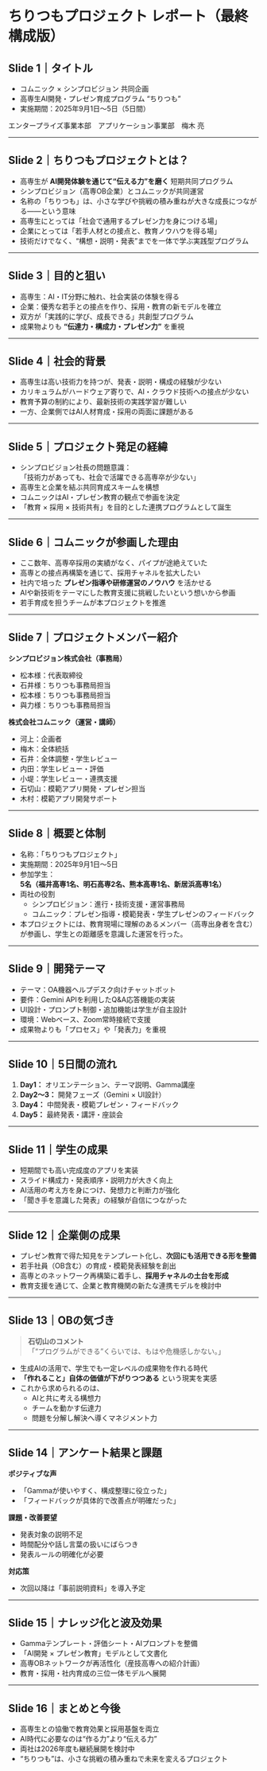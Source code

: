 # ちりつもプロジェクト レポート（最終構成版）

## Slide 1｜タイトル
- コムニック × シンプロビジョン 共同企画  
- 高専生AI開発・プレゼン育成プログラム “ちりつも”  
- 実施期間：2025年9月1日〜5日（5日間）  

エンタープライズ事業本部　アプリケーション事業部　梅木 亮  

---

## Slide 2｜ちりつもプロジェクトとは？
- 高専生が **AI開発体験を通じて“伝える力”を磨く** 短期共同プログラム  
- シンプロビジョン（高専OB企業）とコムニックが共同運営  
- 名称の「ちりつも」は、小さな学びや挑戦の積み重ねが大きな成長につながる――という意味  
- 高専生にとっては「社会で通用するプレゼン力を身につける場」  
- 企業にとっては「若手人材との接点と、教育ノウハウを得る場」  
- 技術だけでなく、“構想・説明・発表”までを一体で学ぶ実践型プログラム  

---

## Slide 3｜目的と狙い
- 高専生：AI・IT分野に触れ、社会実装の体験を得る  
- 企業：優秀な若手との接点を作り、採用・教育の新モデルを確立  
- 双方が「実践的に学び、成長できる」共創型プログラム  
- 成果物よりも **“伝達力・構成力・プレゼン力”** を重視  

---

## Slide 4｜社会的背景
- 高専生は高い技術力を持つが、発表・説明・構成の経験が少ない  
- カリキュラムがハードウェア寄りで、AI・クラウド技術への接点が少ない  
- 教育予算の制約により、最新技術の実践学習が難しい  
- 一方、企業側ではAI人材育成・採用の両面に課題がある  

---

## Slide 5｜プロジェクト発足の経緯
- シンプロビジョン社長の問題意識：  
  「技術力があっても、社会で活躍できる高専卒が少ない」  
- 高専生と企業を結ぶ共同育成スキームを構想  
- コムニックはAI・プレゼン教育の観点で参画を決定  
- 「教育 × 採用 × 技術共有」を目的とした連携プログラムとして誕生  

---

## Slide 6｜コムニックが参画した理由
- ここ数年、高専卒採用の実績がなく、パイプが途絶えていた  
- 高専との接点再構築を通じて、採用チャネルを拡大したい  
- 社内で培った **プレゼン指導や研修運営のノウハウ** を活かせる  
- AIや新技術をテーマにした教育支援に挑戦したいという想いから参画  
- 若手育成を担うチームが本プロジェクトを推進

---

## Slide 7｜プロジェクトメンバー紹介
**シンプロビジョン株式会社（事務局）**  
- 松本様：代表取締役
- 石井様：ちりつも事務局担当
- 松本様：ちりつも事務局担当
- 與力様：ちりつも事務局担当

**株式会社コムニック（運営・講師）**  
- 河上：企画者  
- 梅木：全体統括  
- 石井：全体調整・学生レビュー  
- 内田：学生レビュー・評価  
- 小堤：学生レビュー・連携支援  
- 石切山：模範アプリ開発・プレゼン担当  
- 木村：模範アプリ開発サポート  

---

## Slide 8｜概要と体制
- 名称：「ちりつもプロジェクト」  
- 実施期間：2025年9月1日〜5日  
- 参加学生：**5名（福井高専1名、明石高専2名、熊本高専1名、新居浜高専1名）**  
- 両社の役割  
  - シンプロビジョン：進行・技術支援・運営事務局  
  - コムニック：プレゼン指導・模範発表・学生プレゼンのフィードバック  
- 本プロジェクトには、教育現場に理解のあるメンバー（高専出身者を含む） が参画し、学生との距離感を意識した運営を行った。
---

## Slide 9｜開発テーマ
- テーマ：OA機器ヘルプデスク向けチャットボット  
- 要件：Gemini APIを利用したQ&A応答機能の実装  
- UI設計・プロンプト制御・追加機能は学生が自主設計  
- 環境：Webベース、Zoom常時接続で支援  
- 成果物よりも「プロセス」や「発表力」を重視  

---

## Slide 10｜5日間の流れ
1. **Day1：** オリエンテーション、テーマ説明、Gamma講座  
2. **Day2〜3：** 開発フェーズ（Gemini × UI設計）  
3. **Day4：** 中間発表・模範プレゼン・フィードバック  
4. **Day5：** 最終発表・講評・座談会  

---

## Slide 11｜学生の成果
- 短期間でも高い完成度のアプリを実装  
- スライド構成力・発表順序・説明力が大きく向上  
- AI活用の考え方を身につけ、発想力と判断力が強化  
- 「聞き手を意識した発表」の経験が自信につながった  

---

## Slide 12｜企業側の成果
- プレゼン教育で得た知見をテンプレート化し、**次回にも活用できる形を整備**  
- 若手社員（OB含む）の育成・模範発表経験を創出  
- 高専とのネットワーク再構築に着手し、**採用チャネルの土台を形成**  
- 教育支援を通じて、企業と教育機関の新たな連携モデルを検討中  

---

## Slide 13｜OBの気づき
> **石切山のコメント**  
> 「“プログラムができる”くらいでは、もはや危機感しかない。」  

- 生成AIの活用で、学生でも一定レベルの成果物を作れる時代  
- **「作れること」自体の価値が下がりつつある** という現実を実感  
- これから求められるのは、  
  - AIと共に考える構想力  
  - チームを動かす伝達力  
  - 問題を分解し解決へ導くマネジメント力  


---

## Slide 14｜アンケート結果と課題
**ポジティブな声**
- 「Gammaが使いやすく、構成整理に役立った」  
- 「フィードバックが具体的で改善点が明確だった」  

**課題・改善要望**
- 発表対象の説明不足  
- 時間配分や話し言葉の扱いにばらつき  
- 発表ルールの明確化が必要  

**対応策**
- 次回以降は「事前説明資料」を導入予定  

---

## Slide 15｜ナレッジ化と波及効果
- Gammaテンプレート・評価シート・AIプロンプトを整備  
- 「AI開発 × プレゼン教育」モデルとして文書化  
- 高専OBネットワークが再活性化（産技高専への紹介計画）  
- 教育・採用・社内育成の三位一体モデルへ展開  

---

## Slide 16｜まとめと今後
- 高専生との協働で教育効果と採用基盤を両立  
- AI時代に必要なのは“作る力”より“伝える力”  
- 両社は2026年度も継続展開を検討中  
- “ちりつも”は、小さな挑戦の積み重ねで未来を変えるプロジェクト  
